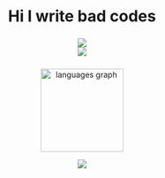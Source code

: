 <h1 align="center">Hi I write bad codes</h1>

###

<div align="center">
    <img src="https://skillicons.dev/icons?i=arch,apple,windows,vscode,blender,gamemakerstudio,git" />
</div>
<div align="center">
   <img src="https://skillicons.dev/icons?i=c,cpp,js,ts,py,rust,mongodb,nodejs,bun,express,react" />
</div>

###

<div align="center">
  <img src="https://github-readme-stats.vercel.app/api/top-langs?username=Nyasami&locale=en&hide_title=true&layout=compact&card_width=320&langs_count=5&theme=github_dark&hide_border=true&order=2" height="150" alt="languages graph"  />
</div>

<div align="center">

![](https://komarev.com/ghpvc/?username=nyasami&color=e49d9d&label=meows%20counter:&style=for-the-badge)

</div>

